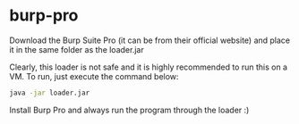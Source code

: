 # burp-pro

Download the Burp Suite Pro (it can be from their official website) and place it in the same folder as the loader.jar

Clearly, this loader is not safe and it is highly recommended to run this on a VM. To run, just execute the command below:

```sh
java -jar loader.jar
```

Install Burp Pro and always run the program through the loader :)
